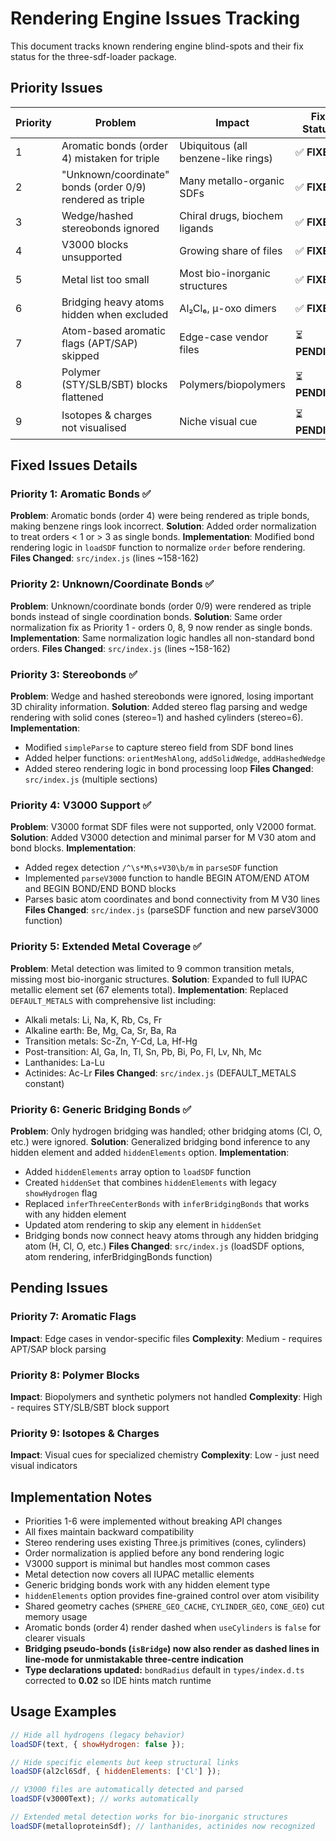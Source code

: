 # Rendering Engine Issues Tracking

This document tracks known rendering engine blind-spots and their fix status for the three-sdf-loader package.

## Priority Issues

| Priority | Problem                                                   | Impact                              | Fix Status     |
| -------- | --------------------------------------------------------- | ----------------------------------- | -------------- |
| 1        | Aromatic bonds (order 4) mistaken for triple              | Ubiquitous (all benzene-like rings) | ✅ **FIXED**   |
| 2        | "Unknown/coordinate" bonds (order 0/9) rendered as triple | Many metallo-organic SDFs           | ✅ **FIXED**   |
| 3        | Wedge/hashed stereobonds ignored                          | Chiral drugs, biochem ligands       | ✅ **FIXED**   |
| 4        | V3000 blocks unsupported                                  | Growing share of files              | ✅ **FIXED**   |
| 5        | Metal list too small                                      | Most bio-inorganic structures       | ✅ **FIXED**   |
| 6        | Bridging heavy atoms hidden when excluded                 | Al₂Cl₆, μ-oxo dimers                | ✅ **FIXED**   |
| 7        | Atom-based aromatic flags (APT/SAP) skipped               | Edge-case vendor files              | ⏳ **PENDING** |
| 8        | Polymer (STY/SLB/SBT) blocks flattened                    | Polymers/biopolymers                | ⏳ **PENDING** |
| 9        | Isotopes & charges not visualised                         | Niche visual cue                    | ⏳ **PENDING** |

## Fixed Issues Details

### Priority 1: Aromatic Bonds ✅

**Problem**: Aromatic bonds (order 4) were being rendered as triple bonds, making benzene rings look incorrect.
**Solution**: Added order normalization to treat orders < 1 or > 3 as single bonds.
**Implementation**: Modified bond rendering logic in `loadSDF` function to normalize `order` before rendering.
**Files Changed**: `src/index.js` (lines ~158-162)

### Priority 2: Unknown/Coordinate Bonds ✅

**Problem**: Unknown/coordinate bonds (order 0/9) were rendered as triple bonds instead of single coordination bonds.
**Solution**: Same order normalization fix as Priority 1 - orders 0, 8, 9 now render as single bonds.
**Implementation**: Same normalization logic handles all non-standard bond orders.
**Files Changed**: `src/index.js` (lines ~158-162)

### Priority 3: Stereobonds ✅

**Problem**: Wedge and hashed stereobonds were ignored, losing important 3D chirality information.
**Solution**: Added stereo flag parsing and wedge rendering with solid cones (stereo=1) and hashed cylinders (stereo=6).
**Implementation**:

- Modified `simpleParse` to capture stereo field from SDF bond lines
- Added helper functions: `orientMeshAlong`, `addSolidWedge`, `addHashedWedge`
- Added stereo rendering logic in bond processing loop
  **Files Changed**: `src/index.js` (multiple sections)

### Priority 4: V3000 Support ✅

**Problem**: V3000 format SDF files were not supported, only V2000 format.
**Solution**: Added V3000 detection and minimal parser for M V30 atom and bond blocks.
**Implementation**:

- Added regex detection `/^\s*M\s+V30\b/m` in `parseSDF` function
- Implemented `parseV3000` function to handle BEGIN ATOM/END ATOM and BEGIN BOND/END BOND blocks
- Parses basic atom coordinates and bond connectivity from M V30 lines
  **Files Changed**: `src/index.js` (parseSDF function and new parseV3000 function)

### Priority 5: Extended Metal Coverage ✅

**Problem**: Metal detection was limited to 9 common transition metals, missing most bio-inorganic structures.
**Solution**: Expanded to full IUPAC metallic element set (67 elements total).
**Implementation**: Replaced `DEFAULT_METALS` with comprehensive list including:

- Alkali metals: Li, Na, K, Rb, Cs, Fr
- Alkaline earth: Be, Mg, Ca, Sr, Ba, Ra
- Transition metals: Sc-Zn, Y-Cd, La, Hf-Hg
- Post-transition: Al, Ga, In, Tl, Sn, Pb, Bi, Po, Fl, Lv, Nh, Mc
- Lanthanides: La-Lu
- Actinides: Ac-Lr
  **Files Changed**: `src/index.js` (DEFAULT_METALS constant)

### Priority 6: Generic Bridging Bonds ✅

**Problem**: Only hydrogen bridging was handled; other bridging atoms (Cl, O, etc.) were ignored.
**Solution**: Generalized bridging bond inference to any hidden element and added `hiddenElements` option.
**Implementation**:

- Added `hiddenElements` array option to `loadSDF` function
- Created `hiddenSet` that combines `hiddenElements` with legacy `showHydrogen` flag
- Replaced `inferThreeCenterBonds` with `inferBridgingBonds` that works with any hidden element
- Updated atom rendering to skip any element in `hiddenSet`
- Bridging bonds now connect heavy atoms through any hidden bridging atom (H, Cl, O, etc.)
  **Files Changed**: `src/index.js` (loadSDF options, atom rendering, inferBridgingBonds function)

## Pending Issues

### Priority 7: Aromatic Flags

**Impact**: Edge cases in vendor-specific files
**Complexity**: Medium - requires APT/SAP block parsing

### Priority 8: Polymer Blocks

**Impact**: Biopolymers and synthetic polymers not handled
**Complexity**: High - requires STY/SLB/SBT block support

### Priority 9: Isotopes & Charges

**Impact**: Visual cues for specialized chemistry
**Complexity**: Low - just need visual indicators

## Implementation Notes

- Priorities 1-6 were implemented without breaking API changes
- All fixes maintain backward compatibility
- Stereo rendering uses existing Three.js primitives (cones, cylinders)
- Order normalization is applied before any bond rendering logic
- V3000 support is minimal but handles most common cases
- Metal detection now covers all IUPAC metallic elements
- Generic bridging bonds work with any hidden element type
- `hiddenElements` option provides fine-grained control over atom visibility
- Shared geometry caches (`SPHERE_GEO_CACHE`, `CYLINDER_GEO`, `CONE_GEO`) cut memory usage
- Aromatic bonds (order 4) render dashed when `useCylinders` is `false` for clearer visuals
- **Bridging pseudo‑bonds (`isBridge`) now also render as dashed lines in line‑mode for unmistakable three‑centre indication**
- **Type declarations updated:** `bondRadius` default in `types/index.d.ts` corrected to **0.02** so IDE hints match runtime

## Usage Examples

```javascript
// Hide all hydrogens (legacy behavior)
loadSDF(text, { showHydrogen: false });

// Hide specific elements but keep structural links
loadSDF(al2cl6Sdf, { hiddenElements: ['Cl'] });

// V3000 files are automatically detected and parsed
loadSDF(v3000Text); // works automatically

// Extended metal detection works for bio-inorganic structures
loadSDF(metalloproteinSdf); // lanthanides, actinides now recognized
```
